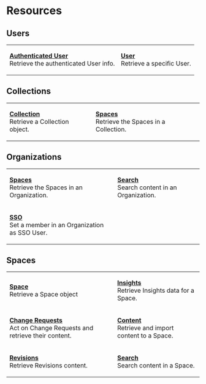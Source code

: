 # Resources

## Users

|                                                                                                                                    |                                                                                                          |
| ---------------------------------------------------------------------------------------------------------------------------------- | -------------------------------------------------------------------------------------------------------- |
| <p><strong></strong><a href="users/README.md"><strong>Authenticated User</strong></a><br>Retrieve the authenticated User info.</p> | <p><strong></strong><a href="users/README.md"><strong>User</strong></a><br>Retrieve a specific User.</p> |

## Collections

|                                                                                                                          |                                                                                                                             |
| ------------------------------------------------------------------------------------------------------------------------ | --------------------------------------------------------------------------------------------------------------------------- |
| <p><strong></strong><a href="collections/README.md"><strong>Collection</strong></a><br>Retrieve a Collection object.</p> | <p><strong></strong><a href="collections/README.md"><strong>Spaces</strong></a><br>Retrieve the Spaces in a Collection.</p> |

## Organizations

|                                                                                                                                    |                                                                                                                             |
| ---------------------------------------------------------------------------------------------------------------------------------- | --------------------------------------------------------------------------------------------------------------------------- |
| <p><strong></strong><a href="organizations/README.md"><strong>Spaces</strong></a><br>Retrieve the Spaces in an Organization.</p>   | <p><strong></strong><a href="organizations/README.md"><strong>Search</strong></a><br>Search content in an Organization.</p> |
| <p><strong></strong><a href="organizations/README.md"><strong>SSO</strong></a><br>Set a member in an Organization as SSO User.</p> |

## Spaces

|                                                                                                                                                        |                                                                                                                             |
| ------------------------------------------------------------------------------------------------------------------------------------------------------ | --------------------------------------------------------------------------------------------------------------------------- |
| <p><strong></strong><a href="spaces/README.md"><strong>Space</strong></a><br>Retrieve a Space object</p>                                               | <p><strong></strong><a href="spaces/insights.md"><strong>Insights</strong></a><br>Retrieve Insights data for a Space.</p>   |
| <p><strong></strong><a href="spaces/change-requests.md"><strong>Change Requests</strong></a><br>Act on Change Requests and retrieve their content.</p> | <p><strong></strong><a href="spaces/content.md"><strong>Content</strong></a><br>Retrieve and import content to a Space.</p> |
| <p><strong></strong><a href="spaces/revisions.md"><strong>Revisions</strong></a><br>Retrieve Revisions content.</p>                                    | <p><strong></strong><a href="spaces/README.md"><strong>Search</strong></a><br>Search content in a Space.</p>                |
